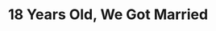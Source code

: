 --- 
title: "18 Years Old, We Got Married"
publishdate: "2019-2-10T16:48:46+02:00"
src: "https://365manga.net/manga/18-years-old-we-got-married"
image: "https://data.365manga.net/images/thumbnails/30586-18-years-old-we-got-married.jpg"
description: " By AquamarinePrincess: The main girl wants nothing to do w/ love as she sees her whole life the ugly unraveling of her parents' marriage. One day, she meets a tiny person (dwarf-size w/ human characteristics) in the rain. It turns out that he is the librarian of heaven going to Earth to find a book that records humans' love connections and his punishment…"
---